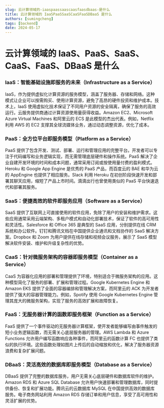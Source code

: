 ```yaml
---
slug: 云计算领域的-iaaspaassaascaasfaasdbaas-是什么
title: 云计算领域的 IaaSPaaSSaaSCaaSFaaSDBaaS 是什么
authors: [sumingcheng]
tags: [backend]
date: 2024-05-17
---
```


# 云计算领域的 IaaS、PaaS、SaaS、CaaS、FaaS、DBaaS 是什么

### IaaS：智能基础设施即服务的未来（Infrastructure as a Service）

IaaS，作为提供虚拟化计算资源的服务模型，涵盖了服务器、存储和网络。这种模式让企业可以按需购买、使用计算资源，避免了高昂的硬件投资和维护成本。技术上，IaaS 使用虚拟化技术保证了不同用户资源的安全隔离，确保了服务的高效运行。云服务提供商通过计算资源使用量获得收益。Amazon EC2、Microsoft Azure Virtual Machines 和阿里云的 ECS 是此模型的杰出代表。例如，Netflix 利用 AWS 的 EC2 支撑其全球流媒体业务，通过动态调整资源，优化了成本。

### PaaS：全方位平台即服务模型（Platform as a Service）

PaaS 提供了包含开发、测试、部署、运行和管理应用的完整平台。开发者可以专注于代码编写和业务逻辑实现，而无需管理底层硬件和操作系统。PaaS 解决了企业自建开发环境的时间和成本问题，通常采用订阅或按使用量付费的盈利模式。Heroku 和 Google App Engine 是优秀的 PaaS 产品，而百度云的 BAE 和华为云的 AppEngine 也提供了相应服务。Slack 利用 Heroku 在初创阶段快速开发和部署其聊天应用，缩短了产品上市时间。滴滴出行也曾使用类似的 PaaS 平台快速迭代和部署其服务。

### SaaS：便捷高效的软件即服务应用（Software as a Service）

SaaS 提供了互联网上可直接使用的软件应用，免除了用户的安装和维护需求。这些应用通常采用云端架构、多租户模式和自动化部署技术，保证了软件的高可用性和灵活性。Salesforce 和 Office 365 是典型的 SaaS 应用，分别提供在线 CRM 系统和办公软件。钉钉和腾讯文档在中国提供企业通讯和文档协作的 SaaS 解决方案。Dropbox 和 Zoom 为用户提供在线存储和视频会议服务，展示了 SaaS 模型解决软件安装、维护和升级复杂性的优势。

### CaaS：针对微服务架构的容器即服务模型（Container as a Service）

CaaS 为容器化应用的部署和管理提供了环境，特别适合于微服务架构的应用。这种模型简化了服务的部署、扩展和管理过程。Google Kubernetes Engine 和 Amazon EKS 提供了全面的容器编排和管理解决方案，而阿里云的 ACK 为开发者提供了强大的容器管理能力。例如，Spotify 使用 Google Kubernetes Engine 管理其庞大的微服务架构，实现了服务的高效扩展和故障恢复。

### FaaS：无服务器计算的函数即服务框架（Function as a Service）

FaaS 提供了一个事件驱动的无服务器计算框架，使开发者能够编写由事件触发的短小业务逻辑函数，而无需关心底层服务器的管理。AWS Lambda 和 Azure Functions 允许用户编写函数响应各种事件，而阿里云的函数计算 FC 也提供了类似的执行环境。这些函数处理如图片上传后的自动缩放和优化，解决了服务器资源浪费和复杂扩展问题。

### DBaaS：灵活高效的数据库即服务模型（Database as a Service）

DBaaS 提供了完整的数据库服务，用户无需关心底层硬件和数据库软件的维护。Amazon RDS 和 Azure SQL Database 允许用户快速部署和管理数据库，同时提供备份、恢复和扩展功能。腾讯云的云数据库 MySQL 在中国提供高效的数据库服务。电子商务网站利用 Amazon RDS 存储订单和用户信息，享受了高可用性和灵活扩展的优势。
